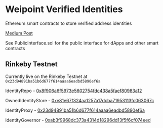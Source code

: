 # Weipoint Verified Identities

Ethereum smart contracts to store verified address identities

[Medium Post](https://medium.com/weipoint/weipoint-identity-link-edacbdde7ca6)

See PublicInterface.sol for the public interface for dApps and other smart contracts

## Rinkeby Testnet

Currently live on the Rinkeby Testnet at `0x23d94891ba51b6d677f614aaaa6eadbd5890ef6a`

IdentityRepo - [0x8f906a6f5973e5602754fdc438a5faef80983a12](https://rinkeby.etherscan.io/address/0x8f906a6f5973e5602754fdc438a5faef80983a12)

OwnedIdentityStore - [0xe81e67f324aa1257a17dcba71953113fc063067c](https://rinkeby.etherscan.io/address/0xe81e67f324aa1257a17dcba71953113fc063067c)

IdentityProxy - [0x23d94891ba51b6d677f614aaaa6eadbd5890ef6a](https://rinkeby.etherscan.io/address/0x23d94891ba51b6d677f614aaaa6eadbd5890ef6a)

IdentityGovernor - [0xab3f9968dc373a4314d18296dd13f5f6cf074eed](https://rinkeby.etherscan.io/address/0xab3f9968dc373a4314d18296dd13f5f6cf074eed)
